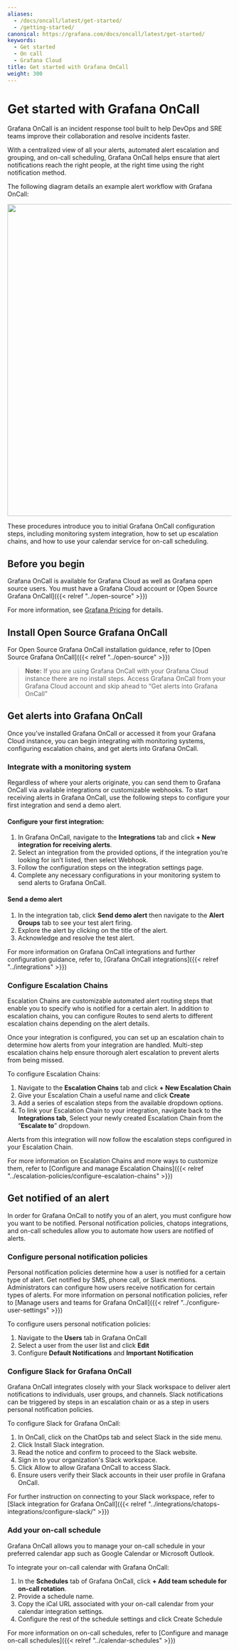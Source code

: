 ```yaml
---
aliases:
  - /docs/oncall/latest/get-started/
  - /getting-started/
canonical: https://grafana.com/docs/oncall/latest/get-started/
keywords:
  - Get started
  - On call
  - Grafana Cloud
title: Get started with Grafana OnCall
weight: 300
---
```


# Get started with Grafana OnCall

Grafana OnCall is an incident response tool built to help DevOps and SRE teams improve their collaboration and resolve incidents faster.

With a centralized view of all your alerts, automated alert escalation and grouping, and on-call scheduling, Grafana OnCall helps ensure that alert notifications reach the right people, at the right time using the right notification method.

The following diagram details an example alert workflow with Grafana OnCall:

<img src="/static/img/docs/oncall/oncall-alertworkflow.png" class="no-shadow" width="700px">

These procedures introduce you to initial Grafana OnCall configuration steps, including monitoring system integration, how to set up escalation chains, and how to use your calendar service for on-call scheduling.


## Before you begin

Grafana OnCall is available for Grafana Cloud as well as Grafana open source users. You must have a Grafana Cloud account or [Open Source Grafana OnCall]({{< relref "../open-source" >}})

For more information, see [Grafana Pricing](https://grafana.com/pricing/) for details.


## Install Open Source Grafana OnCall

For Open Source Grafana OnCall installation guidance, refer to [Open Source Grafana OnCall]({{< relref "../open-source" >}})

>**Note:** If you are using Grafana OnCall with your Grafana Cloud instance there are no install steps. Access Grafana OnCall from your Grafana Cloud account and skip ahead to “Get alerts into Grafana OnCall”


## Get alerts into Grafana OnCall

Once you’ve installed Grafana OnCall or accessed it from your Grafana Cloud instance, you can begin integrating with monitoring systems, configuring escalation chains, and get alerts into Grafana OnCall.

### Integrate with a monitoring system

Regardless of where your alerts originate, you can send them to Grafana OnCall via available integrations or customizable webhooks. To start receiving alerts in Grafana OnCall, use the following steps to configure your first integration and send a demo alert.

#### Configure your first integration:
1. In Grafana OnCall, navigate to the **Integrations** tab and click **+ New integration for receiving alerts**.
2. Select an integration from the provided options, if the integration you’re looking for isn’t listed, then select Webhook.
3. Follow the configuration steps on the integration settings page.
4. Complete any necessary configurations in your monitoring system to send alerts to Grafana OnCall.


#### Send a demo alert

1. In the integration tab, click **Send demo alert** then navigate to the **Alert Groups** tab to see your test alert firing.
2. Explore the alert by clicking on the title of the alert.
3. Acknowledge and resolve the test alert.

For more information on Grafana OnCall integrations and further configuration guidance, refer to, [Grafana OnCall integrations]({{< relref "../integrations" >}})


### Configure Escalation Chains

Escalation Chains are customizable automated alert routing steps that enable you to specify who is notified for a certain alert. In addition to escalation chains, you can configure Routes to send alerts to different escalation chains depending on the alert details.

Once your integration is configured, you can set up an escalation chain to determine how alerts from your integration are handled. Multi-step escalation chains help ensure thorough alert escalation to prevent alerts from being missed.

To configure Escalation Chains:
1. Navigate to the **Escalation Chains** tab and click **+ New Escalation Chain**
2. Give your Escalation Chain a useful name and click **Create**
3. Add a series of escalation steps from the available dropdown options.
4. To link your Escalation Chain to your integration, navigate back to the **Integrations tab**, Select your newly created Escalation Chain from the “**Escalate to**” dropdown.

Alerts from this integration will now follow the escalation steps configured in your Escalation Chain.

For more information on Escalation Chains and more ways to customize them, refer to [Configure and manage Escalation Chains]({{< relref "../escalation-policies/configure-escalation-chains" >}})

## Get notified of an alert

In order for Grafana OnCall to notify you of an alert, you must configure how you want to be notified. Personal notification policies, chatops integrations, and on-call schedules allow you to automate how users are notified of alerts.

### Configure personal notification policies
Personal notification policies determine how a user is notified for a certain type of alert. Get notified by SMS, phone call, or Slack mentions. Administrators can configure how users receive notification for certain types of alerts. For more information on personal notification policies, refer to [Manage users and teams for Grafana OnCall]({{< relref "../configure-user-settings" >}})

To configure users personal notification policies:

1. Navigate to the **Users** tab in Grafana OnCall
2. Select a user from the user list and click **Edit**
3. Configure **Default Notifications** and **Important Notification**


### Configure Slack for Grafana OnCall

Grafana OnCall integrates closely with your Slack workspace to deliver alert notifications to individuals, user groups, and channels. Slack notifications can be triggered by steps in an escalation chain or as a step in users personal notification policies.

To configure Slack for Grafana OnCall:

1. In OnCall, click on the ChatOps tab and select Slack in the side menu.
2. Click Install Slack integration.
3. Read the notice and confirm to proceed to the Slack website.
4. Sign in to your organization's Slack workspace.
5. Click Allow to allow Grafana OnCall to access Slack.
6. Ensure users verify their Slack accounts in their user profile in Grafana OnCall.

For further instruction on connecting to your Slack workspace, refer to [Slack integration for Grafana OnCall]({{< relref "../integrations/chatops-integrations/configure-slack/" >}})


### Add your on-call schedule

Grafana OnCall allows you to manage your on-call schedule in your preferred calendar app such as Google Calendar or Microsoft Outlook.

To integrate your on-call calendar with Grafana OnCall:

1. In the **Schedules** tab of Grafana OnCall, click **+ Add team schedule for on-call rotation**.
2. Provide a schedule name.
3. Copy the iCal URL associated with your on-call calendar from your calendar integration settings.
4. Configure the rest of the schedule settings and click Create Schedule

For more information on on-call schedules, refer to [Configure and manage on-call schedules]({{< relref "../calendar-schedules" >}})



